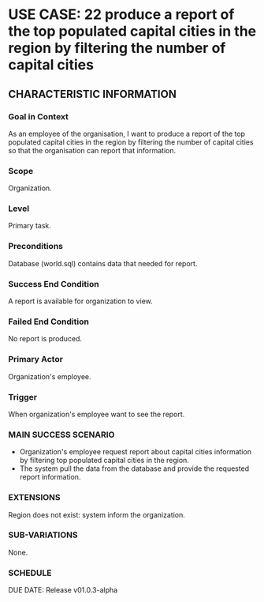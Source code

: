 # USE CASE: 22 produce a report of the top populated capital cities in the region by filtering the number of capital cities
## CHARACTERISTIC INFORMATION
### Goal in Context
As an employee of the organisation, I want to produce a report of the top populated capital cities in the region by filtering the number of capital cities so that the organisation can report that information.
### Scope
Organization.

### Level
Primary task.

### Preconditions
Database (world.sql) contains data that needed for report.

### Success End Condition
A report is available for organization to view.

### Failed End Condition
No report is produced.

### Primary Actor
Organization's employee.

### Trigger
When organization's employee want to see the report.

### MAIN SUCCESS SCENARIO
* Organization's employee request report about capital cities information by filtering top populated capital cities in the region.
* The system pull the data from the database and provide the requested report information.

### EXTENSIONS
Region does not exist:
system inform the organization.

### SUB-VARIATIONS
None.

### SCHEDULE
DUE DATE: Release v01.0.3-alpha
